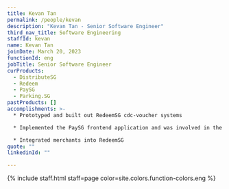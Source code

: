 ```yaml
---
title: Kevan Tan
permalink: /people/kevan
description: "Kevan Tan - Senior Software Engineer"
third_nav_title: Software Engineering
staffId: kevan
name: Kevan Tan
joinDate: March 20, 2023
functionId: eng
jobTitle: Senior Software Engineer
curProducts:
  - DistributeSG
  - Redeem
  - PaySG
  - Parking.SG
pastProducts: []
accomplishments: >-
  * Prototyped and built out RedeemSG cdc-voucher systems

  * Implemented the PaySG frontend application and was involved in the design of the overall architecture

  * Integrated merchants into RedeemSG
quote: ""
linkedinId: ""

---
```


{% include staff.html staff=page color=site.colors.function-colors.eng %}
